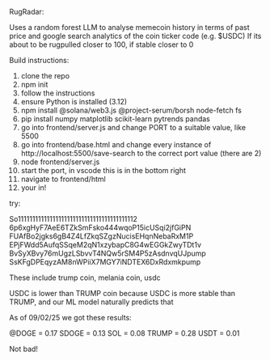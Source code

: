 RugRadar:

Uses a random forest LLM to analyse memecoin history in terms of past price and google search analytics of the coin ticker code (e.g. $USDC)
If its about to be rugpulled closer to 100, if stable closer to 0

Build instructions:

1. clone the repo
2. npm init
3. follow the instructions
4. ensure Python is installed (3.12)
5. npm install @solana/web3.js @project-serum/borsh node-fetch fs
6. pip install numpy matplotlib scikit-learn pytrends pandas
7. go into frontend/server.js and change PORT to a suitable value, like 5500
8. go into frontend/base.html and change every instance of http://localhost:5500/save-search to the correct port value (there are 2)
9. node frontend/server.js
10. start the port, in vscode this is in the bottom right
11. navigate to frontend/html
12. your in!

try:

So11111111111111111111111111111111111111112
6p6xgHyF7AeE6TZkSmFsko444wqoP15icUSqi2jfGiPN
FUAfBo2jgks6gB4Z4LfZkqSZgzNucisEHqnNebaRxM1P
EPjFWdd5AufqSSqeM2qN1xzybapC8G4wEGGkZwyTDt1v
BvSyXBvy76mUgzLSbvvT4NQw5rSM4P5zAsdnvqUJpump
SsKFgDPEqyzAM8nWPiiX7MGY7iNDTEX6DxRdxmkpump


These include trump coin, melania coin, usdc

USDC is lower than TRUMP coin because USDC is more stable than TRUMP, and our ML model naturally predicts that

As of 09/02/25 we got these results:

@DOGE = 0.17
SDOGE = 0.13
SOL = 0.08
TRUMP = 0.28
USDT = 0.01

Not bad!